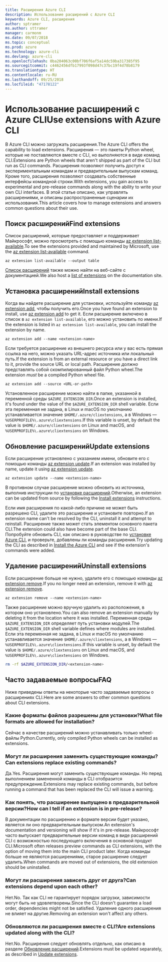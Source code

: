 ```yaml
---
title: Расширения Azure CLI
description: Использование расширений с Azure CLI
keywords: Azure CLI, расширения
author: sptramer
ms.author: sttramer
manager: carmonm
ms.date: 09/07/2018
ms.topic: conceptual
ms.prod: azure
ms.technology: azure-cli
ms.devlang: azure-cli
ms.openlocfilehash: 0ba204063c00bf706f6af5a14dc59ba317385f95
ms.sourcegitcommit: c4462456dfb17993f098d47c37bc19f4d78b8179
ms.translationtype: HT
ms.contentlocale: ru-RU
ms.lasthandoff: 09/25/2018
ms.locfileid: "47178122"
---
```

# <a name="use-extensions-with-azure-cli"></a><span data-ttu-id="c7475-104">Использование расширений с Azure CLI</span><span class="sxs-lookup"><span data-stu-id="c7475-104">Use extensions with Azure CLI</span></span> 

<span data-ttu-id="c7475-105">В Azure CLI можно загружать расширения.</span><span class="sxs-lookup"><span data-stu-id="c7475-105">The Azure CLI offers the capability to load extensions.</span></span> <span data-ttu-id="c7475-106">Расширения — это пакеты Python wheel, которые не поставляются вместе с CLI, но выполняются в виде команд CLI.</span><span class="sxs-lookup"><span data-stu-id="c7475-106">Extensions are Python wheels that aren't shipped as part of the CLI but run as CLI commands.</span></span>
<span data-ttu-id="c7475-107">Расширения позволяют получить доступ к экспериментальным командам и предварительным выпускам команд. Кроме того, расширения позволяют создавать собственные интерфейсы командной строки.</span><span class="sxs-lookup"><span data-stu-id="c7475-107">With extensions, you gain access to experimental and pre-release commands along with the ability to write your own CLI interfaces.</span></span> <span data-ttu-id="c7475-108">В этой статье описано, как управлять расширениями, и описаны распространенные сценарии их использования.</span><span class="sxs-lookup"><span data-stu-id="c7475-108">This article covers how to manage extensions and answers common questions about their use.</span></span>

## <a name="find-extensions"></a><span data-ttu-id="c7475-109">Поиск расширений</span><span class="sxs-lookup"><span data-stu-id="c7475-109">Find extensions</span></span>

<span data-ttu-id="c7475-110">Список расширений, которые предоставляет и поддерживает Майкрософт, можно просмотреть с помощью команды [az extension list-available](/cli/azure/extension#az-extension-list-available).</span><span class="sxs-lookup"><span data-stu-id="c7475-110">To see the extensions provided and maintained by Microsoft, use the [az extension list-available](/cli/azure/extension#az-extension-list-available) command.</span></span>

```azurecli-interactive
az extension list-available --output table
```

<span data-ttu-id="c7475-111">[Список расширений](azure-cli-extensions-list.md) также можно найти на веб-сайте с документацией.</span><span class="sxs-lookup"><span data-stu-id="c7475-111">We also host a [list of extensions](azure-cli-extensions-list.md) on the documentation site.</span></span>

## <a name="install-extensions"></a><span data-ttu-id="c7475-112">Установка расширений</span><span class="sxs-lookup"><span data-stu-id="c7475-112">Install extensions</span></span>

<span data-ttu-id="c7475-113">Когда вы найдете расширение для установки, используйте команду [az extension add](https://docs.microsoft.com/cli/azure/extension#az-extension-add), чтобы получить его.</span><span class="sxs-lookup"><span data-stu-id="c7475-113">Once you have found an extension to install, use [az extension add](https://docs.microsoft.com/cli/azure/extension#az-extension-add) to get it.</span></span> <span data-ttu-id="c7475-114">Если расширение включено в список в `az extension list-available`, его можно установить по имени.</span><span class="sxs-lookup"><span data-stu-id="c7475-114">If the extension is listed in `az extension list-available`, you can install the extension by name.</span></span>

```azurecli-interactive
az extension add --name <extension-name>
```

<span data-ttu-id="c7475-115">Если требуется расширение из внешнего ресурса или у вас есть прямая ссылка на него, можно указать URL-адрес источника или локальный путь.</span><span class="sxs-lookup"><span data-stu-id="c7475-115">If the extension is from an external resource or you have a direct link to it, provide the source URL or local path.</span></span> <span data-ttu-id="c7475-116">Расширение _должно_ представлять собой скомпилированный файл Python wheel.</span><span class="sxs-lookup"><span data-stu-id="c7475-116">The extension _must_ be a compiled Python wheel file.</span></span>

```azurecli-interactive
az extension add --source <URL-or-path>
```

<span data-ttu-id="c7475-117">Установленное расширение можно найти в папке, указанной в переменной среды `$AZURE_EXTENSION_DIR`.</span><span class="sxs-lookup"><span data-stu-id="c7475-117">Once an extension is installed, it's found under the value of the `$AZURE_EXTENSION_DIR` shell variable.</span></span> <span data-ttu-id="c7475-118">Если эта переменная не задана, в Linux и macOS по умолчанию устанавливается значение `$HOME/.azure/cliextensions`, а в Windows — `%USERPROFILE%\.azure\cliextensions`.</span><span class="sxs-lookup"><span data-stu-id="c7475-118">If this variable is unset, by default the value is `$HOME/.azure/cliextensions` on Linux and macOS, and `%USERPROFILE%\.azure\cliextensions` on Windows.</span></span>

## <a name="update-extensions"></a><span data-ttu-id="c7475-119">Обновление расширений</span><span class="sxs-lookup"><span data-stu-id="c7475-119">Update extensions</span></span>

<span data-ttu-id="c7475-120">Если расширение установлено с указанием имени, обновите его с помощью команды [az extension update](https://docs.microsoft.com/cli/azure/extension#az-extension-update).</span><span class="sxs-lookup"><span data-stu-id="c7475-120">If an extension was installed by name, update it using [az extension update](https://docs.microsoft.com/cli/azure/extension#az-extension-update).</span></span>

```azurecli-interactive
az extension update --name <extension-name>
```

<span data-ttu-id="c7475-121">В противном случае расширение можно обновить из источника, выполнив инструкции по [установке расширений](#install-extensions).</span><span class="sxs-lookup"><span data-stu-id="c7475-121">Otherwise, an extension can be updated from source by following the [Install extensions](#install-extensions) instructions.</span></span>

<span data-ttu-id="c7475-122">Если имя расширения по какой-либо причине не может быть разрешено CLI, удалите это расширение и установите повторно.</span><span class="sxs-lookup"><span data-stu-id="c7475-122">If an extension name can't be resolved by the CLI, uninstall it and attempt to reinstall.</span></span> <span data-ttu-id="c7475-123">Расширение также может стать элементом основного пакета CLI.</span><span class="sxs-lookup"><span data-stu-id="c7475-123">The extension could also have become part of the base CLI.</span></span>
<span data-ttu-id="c7475-124">Попробуйте обновить CLI, как описано в руководстве по [установке Azure CLI](install-azure-cli.md), и проверьте, добавлены ли команды расширения.</span><span class="sxs-lookup"><span data-stu-id="c7475-124">Try updating the CLI as described in [Install the Azure CLI](install-azure-cli.md) and see if the extension's commands were added.</span></span>

## <a name="uninstall-extensions"></a><span data-ttu-id="c7475-125">Удаление расширений</span><span class="sxs-lookup"><span data-stu-id="c7475-125">Uninstall extensions</span></span>

<span data-ttu-id="c7475-126">Если расширение больше не нужно, удалите его с помощью команды [az extension remove](https://docs.microsoft.com/cli/azure/extension#az-extension-remove).</span><span class="sxs-lookup"><span data-stu-id="c7475-126">If you no longer need an extension, remove it with [az extension remove](https://docs.microsoft.com/cli/azure/extension#az-extension-remove).</span></span>

```azurecli-interactive
az extension remove --name <extension-name>
```

<span data-ttu-id="c7475-127">Также расширение можно вручную удалить из расположения, в котором оно установлено.</span><span class="sxs-lookup"><span data-stu-id="c7475-127">You can also remove an extension manually by deleting it from the location where it was installed.</span></span> <span data-ttu-id="c7475-128">Переменная среды `$AZURE_EXTENSION_DIR` определяет путь установки модулей.</span><span class="sxs-lookup"><span data-stu-id="c7475-128">The `$AZURE_EXTENSION_DIR` shell variable defines where modules are installed.</span></span>
<span data-ttu-id="c7475-129">Если эта переменная не задана, в Linux и macOS по умолчанию устанавливается значение `$HOME/.azure/cliextensions`, а в Windows — `%USERPROFILE%\.azure\cliextensions`.</span><span class="sxs-lookup"><span data-stu-id="c7475-129">If this variable is unset, by default the value is `$HOME/.azure/cliextensions` on Linux and macOS, and `%USERPROFILE%\.azure\cliextensions` on Windows.</span></span>

```bash
rm -rf $AZURE_EXTENSION_DIR/<extension-name>
```

## <a name="faq"></a><span data-ttu-id="c7475-130">Часто задаваемые вопросы</span><span class="sxs-lookup"><span data-stu-id="c7475-130">FAQ</span></span>

<span data-ttu-id="c7475-131">Ниже приведены ответы на некоторые часто задаваемые вопросы о расширениях CLI.</span><span class="sxs-lookup"><span data-stu-id="c7475-131">Here are some answers to other common questions about CLI extensions.</span></span>

### <a name="what-file-formats-are-allowed-for-installation"></a><span data-ttu-id="c7475-132">Какие форматы файлов разрешены для установки?</span><span class="sxs-lookup"><span data-stu-id="c7475-132">What file formats are allowed for installation?</span></span>

<span data-ttu-id="c7475-133">Сейчас в качестве расширений можно устанавливать только wheel-файлы Python.</span><span class="sxs-lookup"><span data-stu-id="c7475-133">Currently, only compiled Python wheels can be installed as extensions.</span></span>

### <a name="can-extensions-replace-existing-commands"></a><span data-ttu-id="c7475-134">Могут ли расширения заменить существующие команды?</span><span class="sxs-lookup"><span data-stu-id="c7475-134">Can extensions replace existing commands?</span></span>

<span data-ttu-id="c7475-135">Да.</span><span class="sxs-lookup"><span data-stu-id="c7475-135">Yes.</span></span> <span data-ttu-id="c7475-136">Расширения могут заменить существующие команды. Но перед выполнением замененной команды в CLI отобразится предупреждение.</span><span class="sxs-lookup"><span data-stu-id="c7475-136">Extensions may replace existing commands, but before running a command that has been replaced the CLI will issue a warning.</span></span>

### <a name="how-can-i-tell-if-an-extension-is-in-pre-release"></a><span data-ttu-id="c7475-137">Как понять, что расширение выпущено в предварительной версии?</span><span class="sxs-lookup"><span data-stu-id="c7475-137">How can I tell if an extension is in pre-release?</span></span>

<span data-ttu-id="c7475-138">В документации по расширению и формате версии будет указано, является ли оно предварительным выпуском.</span><span class="sxs-lookup"><span data-stu-id="c7475-138">An extension's documentation and versioning will show if it's in pre-release.</span></span> <span data-ttu-id="c7475-139">Майкрософт часто выпускает предварительные версии команд в виде расширений CLI с возможностью последующего включения в основной продукт CLI.</span><span class="sxs-lookup"><span data-stu-id="c7475-139">Microsoft often releases preview commands as CLI extensions, with the option of moving them into the main CLI product later.</span></span> <span data-ttu-id="c7475-140">Когда команды больше не являются расширениями, старое расширение следует удалить.</span><span class="sxs-lookup"><span data-stu-id="c7475-140">When commands are moved out of extensions, the old extension should be uninstalled.</span></span> 

### <a name="can-extensions-depend-upon-each-other"></a><span data-ttu-id="c7475-141">Могут ли расширения зависеть друг от друга?</span><span class="sxs-lookup"><span data-stu-id="c7475-141">Can extensions depend upon each other?</span></span>

<span data-ttu-id="c7475-142">Нет.</span><span class="sxs-lookup"><span data-stu-id="c7475-142">No.</span></span> <span data-ttu-id="c7475-143">Так как CLI не гарантирует порядок загрузки, зависимости могут быть не удовлетворены.</span><span class="sxs-lookup"><span data-stu-id="c7475-143">Since the CLI doesn't guarantee a load order, dependencies might not be satisfied.</span></span> <span data-ttu-id="c7475-144">Удаление одного расширения не влияет на другие.</span><span class="sxs-lookup"><span data-stu-id="c7475-144">Removing an extension won't affect any others.</span></span>

### <a name="are-extensions-updated-along-with-the-cli"></a><span data-ttu-id="c7475-145">Обновляются ли расширения вместе с CLI?</span><span class="sxs-lookup"><span data-stu-id="c7475-145">Are extensions updated along with the CLI?</span></span>

<span data-ttu-id="c7475-146">Нет.</span><span class="sxs-lookup"><span data-stu-id="c7475-146">No.</span></span> <span data-ttu-id="c7475-147">Расширения следует обновлять отдельно, как описано в разделе [Обновление расширений](#update-extensions).</span><span class="sxs-lookup"><span data-stu-id="c7475-147">Extensions must be updated separately, as described in [Update extensions](#update-extensions).</span></span>
